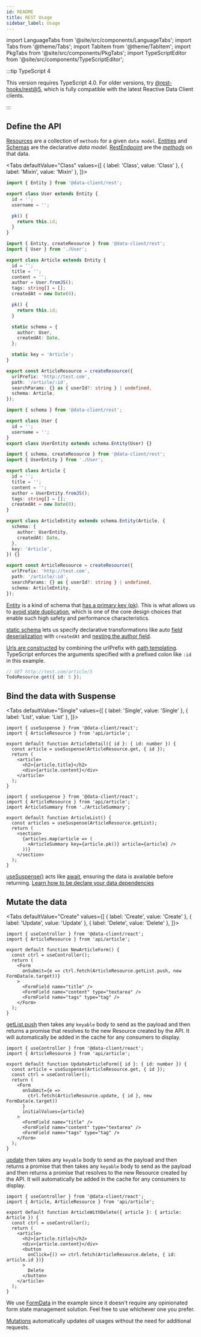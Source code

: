 ```yaml
---
id: README
title: REST Usage
sidebar_label: Usage
---
```


<head>
  <title>Using REST APIs with Reactive Data Client</title>
</head>

import LanguageTabs from '@site/src/components/LanguageTabs';
import Tabs from '@theme/Tabs';
import TabItem from '@theme/TabItem';
import PkgTabs from '@site/src/components/PkgTabs';
import TypeScriptEditor from '@site/src/components/TypeScriptEditor';

<PkgTabs pkgs="@data-client/rest" />

:::tip TypeScript 4

This version requires TypeScript 4.0. For older versions, try [@rest-hooks/rest@5](https://resthooks.io/rest/5.2), which is fully compatible with
the latest Reactive Data Client clients.

:::

## Define the API

[Resources](./api/createResource.md) are a collection of `methods` for a given `data model`. [Entities](./api/Entity.md) and [Schemas](./api/schema.md) are the declarative _data model_.
[RestEndpoint](./api/RestEndpoint.md) are the [_methods_](<https://en.wikipedia.org/wiki/Method_(computer_programming)>) on
that data. 

<Tabs
defaultValue="Class"
values={[
{ label: 'Class', value: 'Class' },
{ label: 'Mixin', value: 'Mixin' },
]}>
<TabItem value="Class">

<TypeScriptEditor>

```typescript title="User" collapsed
import { Entity } from '@data-client/rest';

export class User extends Entity {
  id = '';
  username = '';

  pk() {
    return this.id;
  }
}
```

```typescript title="Article"
import { Entity, createResource } from '@data-client/rest';
import { User } from './User';

export class Article extends Entity {
  id = '';
  title = '';
  content = '';
  author = User.fromJS();
  tags: string[] = [];
  createdAt = new Date(0);

  pk() {
    return this.id;
  }

  static schema = {
    author: User,
    createdAt: Date,
  };

  static key = 'Article';
}

export const ArticleResource = createResource({
  urlPrefix: 'http://test.com',
  path: '/article/:id',
  searchParams: {} as { userId?: string } | undefined,
  schema: Article,
});
```

</TypeScriptEditor>

</TabItem>
<TabItem value="Mixin">

<TypeScriptEditor>

```typescript title="User" collapsed
import { schema } from '@data-client/rest';

export class User {
  id = '';
  username = '';
}
export class UserEntity extends schema.Entity(User) {}
```

```typescript title="Article"
import { schema, createResource } from '@data-client/rest';
import { UserEntity } from './User';

export class Article {
  id = '';
  title = '';
  content = '';
  author = UserEntity.fromJS();
  tags: string[] = [];
  createdAt = new Date(0);
}

export class ArticleEntity extends schema.Entity(Article, {
  schema: {
    author: UserEntity,
    createdAt: Date,
  },
  key: 'Article',
}) {}

export const ArticleResource = createResource({
  urlPrefix: 'http://test.com',
  path: '/article/:id',
  searchParams: {} as { userId?: string } | undefined,
  schema: ArticleEntity,
});
```

</TypeScriptEditor>

</TabItem>

</Tabs>

[Entity](./api/Entity.md) is a kind of schema that [has a primary key (pk)](/docs/concepts/normalization). This is what allows us
to [avoid state duplication](https://react.dev/learn/choosing-the-state-structure#principles-for-structuring-state), which
is one of the core design choices that enable such high safety and performance characteristics.

[static schema](./api/Entity.md#schema) lets us specify declarative transformations like auto [field deserialization](./guides/network-transform.md#deserializing-fields) with `createdAt` and [nesting the author field](./guides/relational-data.md).

[Urls are constructed](./api/RestEndpoint.md#url) by combining the urlPrefix with [path templating](https://www.npmjs.com/package/path-to-regexp).
TypeScript enforces the arguments specified with a prefixed colon like `:id` in this example.

```ts
// GET http://test.com/article/5
TodoResource.get({ id: 5 });
```

## Bind the data with Suspense

<Tabs
defaultValue="Single"
values={[
{ label: 'Single', value: 'Single' },
{ label: 'List', value: 'List' },
]}>
<TabItem value="Single">

```tsx
import { useSuspense } from '@data-client/react';
import { ArticleResource } from 'api/article';

export default function ArticleDetail({ id }: { id: number }) {
  const article = useSuspense(ArticleResource.get, { id });
  return (
    <article>
      <h2>{article.title}</h2>
      <div>{article.content}</div>
    </article>
  );
}
```

</TabItem>
<TabItem value="List">

```tsx
import { useSuspense } from '@data-client/react';
import { ArticleResource } from 'api/article';
import ArticleSummary from './ArticleSummary';

export default function ArticleList() {
  const articles = useSuspense(ArticleResource.getList);
  return (
    <section>
      {articles.map(article => (
        <ArticleSummary key={article.pk()} article={article} />
      ))}
    </section>
  );
}
```

</TabItem>
</Tabs>

[useSuspense()](/docs/api/useSuspense) acts like [await](https://developer.mozilla.org/en-US/docs/Web/JavaScript/Reference/Operators/await), ensuring the data is available before returning. [Learn how to be declare your data dependencies](/docs/getting-started/data-dependency)

## Mutate the data

<Tabs
defaultValue="Create"
values={[
{ label: 'Create', value: 'Create' },
{ label: 'Update', value: 'Update' },
{ label: 'Delete', value: 'Delete' },
]}>
<TabItem value="Create">

```tsx title="article.tsx"
import { useController } from '@data-client/react';
import { ArticleResource } from 'api/article';

export default function NewArticleForm() {
  const ctrl = useController();
  return (
    <Form
      onSubmit={e => ctrl.fetch(ArticleResource.getList.push, new FormData(e.target))}
    >
      <FormField name="title" />
      <FormField name="content" type="textarea" />
      <FormField name="tags" type="tag" />
    </Form>
  );
}
```

[getList.push](api/createResource.md#push) then takes any `keyable` body to send as the payload and then returns a promise that
resolves to the new Resource created by the API. It will automatically be added in the cache for any consumers to display.

</TabItem>
<TabItem value="Update">

```tsx title="article.tsx"
import { useController } from '@data-client/react';
import { ArticleResource } from 'api/article';

export default function UpdateArticleForm({ id }: { id: number }) {
  const article = useSuspense(ArticleResource.get, { id });
  const ctrl = useController();
  return (
    <Form
      onSubmit={e =>
        ctrl.fetch(ArticleResource.update, { id }, new FormData(e.target))
      }
      initialValues={article}
    >
      <FormField name="title" />
      <FormField name="content" type="textarea" />
      <FormField name="tags" type="tag" />
    </Form>
  );
}
```

[update](api/createResource.md#update) then takes any `keyable` body to send as the payload and then returns a promise that
then takes any `keyable` body to send as the payload and then returns a promise that
resolves to the new Resource created by the API. It will automatically be added in the cache for any consumers to display.

</TabItem>
<TabItem value="Delete">

```tsx title="article.tsx"
import { useController } from '@data-client/react';
import { Article, ArticleResource } from 'api/article';

export default function ArticleWithDelete({ article }: { article: Article }) {
  const ctrl = useController();
  return (
    <article>
      <h2>{article.title}</h2>
      <div>{article.content}</div>
      <button
        onClick={() => ctrl.fetch(ArticleResource.delete, { id: article.id })}
      >
        Delete
      </button>
    </article>
  );
}
```

</TabItem>
</Tabs>

We use [FormData](https://developer.mozilla.org/en-US/docs/Web/API/FormData/FormData) in
the example since it doesn't require any opinionated form state management solution.
Feel free to use whichever one you prefer.

[Mutations](/docs/getting-started/mutations) automatically updates _all_ usages without the need for
additional requests.
